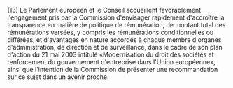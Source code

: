 (13) Le Parlement européen et le Conseil accueillent favorablement l'engagement pris par la Commission d'envisager rapidement d'accroître la transparence en matière de politique de rémunération, de montant total des rémunérations versées, y compris les rémunérations conditionnelles ou différées, et d'avantages en nature accordés à chaque membre d'organes d'administration, de direction et de surveillance, dans le cadre de son plan d'action du 21 mai 2003 intitulé «Modernisation du droit des sociétés et renforcement du gouvernement d'entreprise dans l'Union européenne», ainsi que l'intention de la Commission de présenter une recommandation sur ce sujet dans un avenir proche.